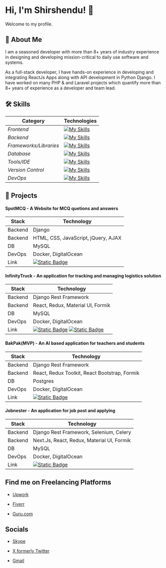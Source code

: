 
# Hi, I'm Shirshendu! 👋

Welcome to my profile.
## 🚀 About Me
I am a seasoned developer with more than 8+ years of industry experience in designing and developing mission-critical to daily use software and systems.

As a full-stack developer, I have hands-on experience in developing and integrating ReactJs Apps along with API development in Python Django. I have worked on many PHP & and Laravel projects which quantify more than 8+ years of experience as a developer and team lead.


## 🛠 Skills
| Category                  | Technologies                                                      |
|---------------------------|-------------------------------------------------------------------|
| *Frontend*              | [![My Skills](https://skillicons.dev/icons?i=react,next,js,html,css,scss,jquery,ajax&perline=7)](https://skillicons.dev)            |
| *Backend*               | [![My Skills](https://skillicons.dev/icons?i=python,php)](https://skillicons.dev)                                                      |
| *Frameworks/Libraries*  | [![My Skills](https://skillicons.dev/icons?i=django,laravel,jquery,bootstrap,materialui,tailwind,redux&perline=7)](https://skillicons.dev) |
| *Database*       | [![My Skills](https://skillicons.dev/icons?i=mysql,postgres,sqlite)](https://skillicons.dev) 
| *Tools/IDE*       | [![My Skills](https://skillicons.dev/icons?i=vscode,atom,postman)](https://skillicons.dev)                                            
| *Version Control*       | [![My Skills](https://skillicons.dev/icons?i=github,bitbucket)](https://skillicons.dev)                                            |
| *DevOps*                | [![My Skills](https://skillicons.dev/icons?i=docker,aws)](https://skillicons.dev)                          |

## 🔗 Projects
#### SpotMCQ - A Website for MCQ quetions and answers

| Stack            | Technology                                                                |
| ----------------- | ------------------------------------------------------------------ |
| Backend  | Django |
| Backend | HTML, CSS, JavaScript, jQuery, AJAX |
| DB | MySQL |
| DevOps  | Docker, DigitalOcean |
| Link  | [![Static Badge](https://img.shields.io/badge/landingpage-click%20here-blue)](https://spotmcq.com/) |

#### InfinityTruck - An application for tracking and managing logistics solution 

| Stack            | Technology                                                                |
| ----------------- | ------------------------------------------------------------------ |
| Backend  | Django Rest Framework |
| Backend | React, Redux, Material UI, Formik |
| DB | MySQL |
| DevOps  | Docker, DigitalOcean |
| Link  | [![Static Badge](https://img.shields.io/badge/landingpage-click%20here-blue)](https://infinitytruck.in/) [![Static Badge](https://img.shields.io/badge/application-click%20here-blue)](https://app.infinitytruck.in/) |

#### BakPak(MVP) - An AI based application for teachers and students 

| Stack            | Technology                                                                |
| ----------------- | ------------------------------------------------------------------ |
| Backend  | Django Rest Framework |
| Backend | React, Redux Toolkit, React Bootstrap, Formik |
| DB | Postgres |
| DevOps  | Docker, DigitalOcean |
| Link  |[![Static Badge](https://img.shields.io/badge/application-click%20here-blue)](http://bakpak.ai/) |

#### Jobnester - An application for job post and applying

| Stack            | Technology                                                                |
| ----------------- | ------------------------------------------------------------------ |
| Backend  | Django Rest Framework, Selenium, Celery |
| Backend | Next.Js, React, Redux, Material UI, Formik |
| DB | MySQL |
| DevOps  | Docker, DigitalOcean |
| Link  | [![Static Badge](https://img.shields.io/badge/application-click%20here-blue)](https://jobnester.com/) |




## Find me on Freelancing Platforms

- [Upwork](https://www.upwork.com/freelancers/~01ea77ca745c32d0ed)

- [Fiverr](https://www.fiverr.com/shirshendughosh)

- [Guru.com](https://www.guru.com/freelancers/shirshendu-ghosh)




## Socials

- [Skype](https://join.skype.com/invite/r1iP5Ji9NOY4)

- [X formerly Twitter](https://twitter.com/Shirshendu_ghos)

- [Gmail](mailto:shirshendu.ghosh93@gmail.com?subject=Test)


